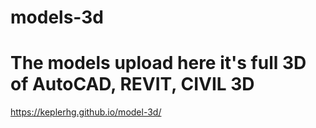 # models-3d
# The models upload here it's full 3D of AutoCAD, REVIT, CIVIL 3D
https://keplerhg.github.io/model-3d/
